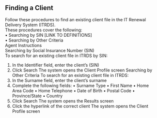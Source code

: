 ## Finding a Client       

Follow these procedures to find an existing client file in the IT Renewal Delivery System (ITRDS).       
These procedures cover the following:      
•	Searching by SIN [LINK TO DEFINITIONS]    
•	Searching by Other Criteria     
Agent Instructions       
Searching by Social Insurance Number (SIN)  
To search for an existing client file in ITRDS by SIN:
1.	In the Identifier field, enter the client’s (SIN) 
2.	Click Search
The system opens the Client Profile screen 
Searching by Other Criteria
To search for an existing client file in ITRDS:
1.	In the Surname field, enter the client’s surname
2.	Complete the following fields:
•	Surname Type
•	First Name
•	Home Area Code
•	Home Telephone
•	Date of Birth
•	Postal Code
•	Province/State
•	Country
3.	Click Search
The system opens the Results screen
4.	Click the hyperlink of the correct client
The system opens the Client Profile screen